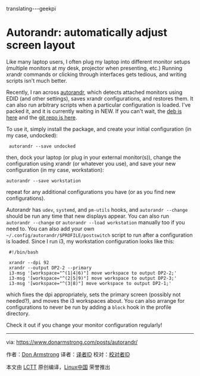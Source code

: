 translating---geekpi

Autorandr: automatically adjust screen layout
======
Like many laptop users, I often plug my laptop into different monitor setups (multiple monitors at my desk, projector when presenting, etc.) Running xrandr commands or clicking through interfaces gets tedious, and writing scripts isn't much better.

Recently, I ran across [autorandr][1], which detects attached monitors using EDID (and other settings), saves xrandr configurations, and restores them. It can also run arbitrary scripts when a particular configuration is loaded. I've packed it, and it is currently waiting in NEW. If you can't wait, the [deb is here][2] and the [git repo is here][3].

To use it, simply install the package, and create your initial configuration (in my case, undocked):
```
 autorandr --save undocked

```

then, dock your laptop (or plug in your external monitor(s)), change the configuration using xrandr (or whatever you use), and save your new configuration (in my case, workstation):
```
autorandr --save workstation

```

repeat for any additional configurations you have (or as you find new configurations).

Autorandr has `udev`, `systemd`, and `pm-utils` hooks, and `autorandr --change` should be run any time that new displays appear. You can also run `autorandr --change` or `autorandr --load workstation` manually too if you need to. You can also add your own `~/.config/autorandr/$PROFILE/postswitch` script to run after a configuration is loaded. Since I run i3, my workstation configuration looks like this:
```
 #!/bin/bash

 xrandr --dpi 92
 xrandr --output DP2-2 --primary
 i3-msg '[workspace="^(1|4|6)"] move workspace to output DP2-2;'
 i3-msg '[workspace="^(2|5|9)"] move workspace to output DP2-3;'
 i3-msg '[workspace="^(3|8)"] move workspace to output DP2-1;'

```

which fixes the dpi appropriately, sets the primary screen (possibly not needed?), and moves the i3 workspaces about. You can also arrange for configurations to never be run by adding a `block` hook in the profile directory.

Check it out if you change your monitor configuration regularly!

--------------------------------------------------------------------------------

via: https://www.donarmstrong.com/posts/autorandr/

作者：[Don Armstrong][a]
译者：[译者ID](https://github.com/译者ID)
校对：[校对者ID](https://github.com/校对者ID)

本文由 [LCTT](https://github.com/LCTT/TranslateProject) 原创编译，[Linux中国](https://linux.cn/) 荣誉推出

[a]:https://www.donarmstrong.com
[1]:https://github.com/phillipberndt/autorandr
[2]:https://www.donarmstrong.com/autorandr_1.2-1_all.deb
[3]:https://git.donarmstrong.com/deb_pkgs/autorandr.git
